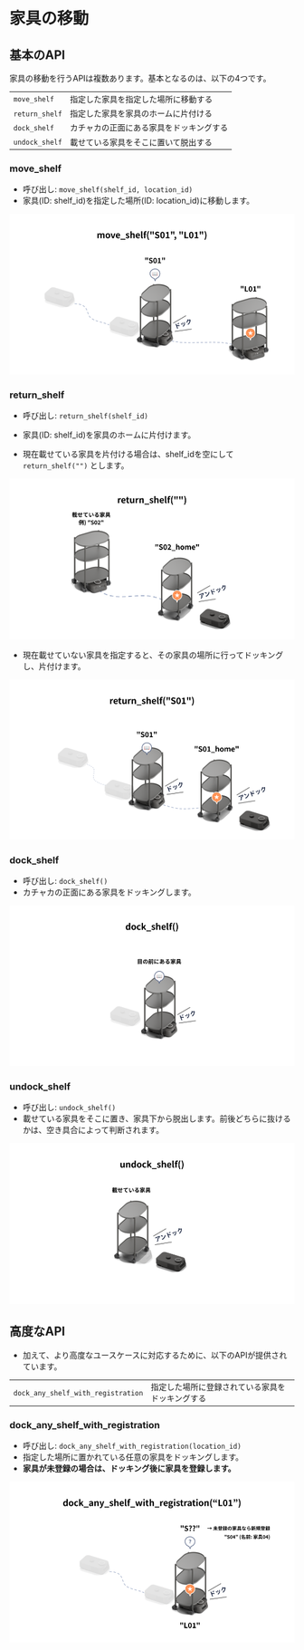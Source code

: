 # 家具の移動

## 基本のAPI
家具の移動を行うAPIは複数あります。基本となるのは、以下の4つです。

|               |                                           |
|      ---      |                    ---                    |
| `move_shelf`  | 指定した家具を指定した場所に移動する      |
| `return_shelf`| 指定した家具を家具のホームに片付ける      |
| `dock_shelf`  | カチャカの正面にある家具をドッキングする  |
| `undock_shelf`| 載せている家具をそこに置いて脱出する      |


### move_shelf
* 呼び出し: `move_shelf(shelf_id, location_id)`
* 家具(ID: shelf_id)を指定した場所(ID: location_id)に移動します。

![](./images/move_shelf.png)


### return_shelf
* 呼び出し: `return_shelf(shelf_id)`
* 家具(ID: shelf_id)を家具のホームに片付けます。

* 現在載せている家具を片付ける場合は、shelf_idを空にして `return_shelf("")` とします。

![](./images/return_this_shelf.png)

* 現在載せていない家具を指定すると、その家具の場所に行ってドッキングし、片付けます。

![](./images/return_shelf.png)

### dock_shelf
* 呼び出し: `dock_shelf()`
* カチャカの正面にある家具をドッキングします。

![](./images/dock_shelf.png)

### undock_shelf
* 呼び出し: `undock_shelf()`
* 載せている家具をそこに置き、家具下から脱出します。前後どちらに抜けるかは、空き具合によって判断されます。

![](./images/undock_shelf.png)

## 高度なAPI
* 加えて、より高度なユースケースに対応するために、以下のAPIが提供されています。

|                                       |                                                   |
|                 ---                   |                        ---                        |
| `dock_any_shelf_with_registration`    | 指定した場所に登録されている家具をドッキングする  |

### dock_any_shelf_with_registration

* 呼び出し: `dock_any_shelf_with_registration(location_id)`
* 指定した場所に置かれている任意の家具をドッキングします。
* **家具が未登録の場合は、ドッキング後に家具を登録します。**

![](./images/dock_any_shelf_with_registration.png)
